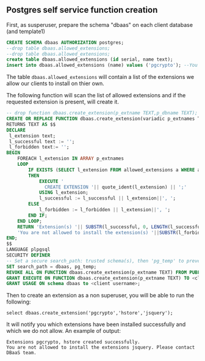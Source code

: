 ## Postgres self service function creation
First, as susperuser, prepare the schema "dbaas" on each client database (and template1)
```sql
CREATE SCHEMA dbaas AUTHORIZATION postgres;
--drop table dbaas.allowed_extensions;
--drop table dbaas.allowed_extensions;
create table dbaas.allowed_extensions (id serial, name text);
insert into dbaas.allowed_extensions (name) values ('pgcrypto'); --You can check more in pg_available_extensions.
```
The table `dbaas.allowed_extensions` will contain a list of the extensions we allow our clients to install on thier own.

The following function will scan the list of allowed extensions and if the requested extension is present, will create it.


```sql
-- drop function dbaas.create_extension(p_extname TEXT,p_dbname TEXT);
CREATE OR REPLACE FUNCTION dbaas.create_extension(variadic p_extnames TEXT[])
RETURNS TEXT AS $$
DECLARE
 l_extension text;
 l_successful text := '';
 l_forbidden text:= '';
BEGIN
	FOREACH l_extension IN ARRAY p_extnames
	LOOP
		IF EXISTS (SELECT l_extension FROM allowed_extensions a WHERE a.name = l_extension)
		THEN
			EXECUTE '
			  CREATE EXTENSION '|| quote_ident(l_extension) || ';'
			USING l_extension;
			l_successful := l_successful || l_extension||', ';
		ELSE
			l_forbidden := l_forbidden || l_extension||', ';
		END IF;
	END LOOP;
	RETURN 'Extension(s) '|| SUBSTR(l_successful, 0, LENGTH(l_successful) - 1)||' created successfully.'||chr(10)||
	'You are not allowed to install the extension(s) '||SUBSTR(l_forbidden, 0, LENGTH(l_forbidden) - 1)||'. Please contact DBaaS team.';
END;
$$
LANGUAGE plpgsql
SECURITY DEFINER
-- Set a secure search_path: trusted schema(s), then 'pg_temp' to prevent schema abuse.
SET search_path = dbaas, pg_temp;
REVOKE ALL ON FUNCTION dbaas.create_extension(p_extname TEXT) FROM PUBLIC;
GRANT EXECUTE ON FUNCTION dbaas.create_extension(p_extname TEXT) TO <client username>;
GRANT USAGE ON schema dbaas to <client username>;
```

Then to create an extension as a non superuser, you will be able to run the following:

`select dbaas.create_extension('pgcrypto','hstore','jsquery');`

It will notify you which extensions have been installed successfully and which we do not allow.
An example of output:
```
Extensions pgcrypto, hstore created successfully.
You are not allowed to install the extensions jsquery. Please contact DBaaS team.
```
